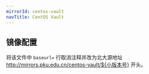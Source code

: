 ```yaml
---
mirrorId: centos-vault
navTitle: CentOS Vault
---
```


## 镜像配置

将该文件中 `baseurl=` 行取消注释并改为北大源地址 http://mirrors.pku.edu.cn/centos-vault/${小版本号} 开头。
